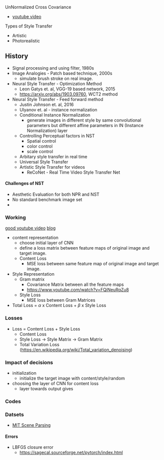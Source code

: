 UnNormalized Cross Covariance
- [youtube video](https://www.youtube.com/watch?v=6KGtaXR7yMU)

Types of Style Transfer
- Artistic 
- Photorealistic

## History
- Signal processing and using filter, 1980s
- Image Analogies - Patch based technique, 2000s  
	- simulate brush stroke on real image.
- Neural Style Transfer - Optimization Method
	- Leon Gatys et. al, VGG-19 based network, 2015
	- https://arxiv.org/abs/1903.09760, WCT2 method
- Neural Style Transfer - Feed forward method
	- Justin Johnson et. al, 2016
	- Ulyanov et. al - instance normalization
	- Conditional Instance Normalization
		- generate images in different style by same convolutional parameters but different affine parameters in IN (Instance Normalization) layer
	- Controlling Perceptual factors in NST
		- Spatial control
		- color control
		- scale control
	- Arbitary style transfer in real time
	- Universal Style Transfer
	- Artistic Style Transfer for videos
		- ReCoNet - Real Time Video Style Transfer Net
#### Challenges of NST
- Aesthetic Evaluation for both NPR and NST
- No standard benchmark image set
- 

### Working
[good youtube video](https://www.youtube.com/watch?v=n1USIY_QuQc)
[blog](https://medium.com/machine-learning-algorithms/image-style-transfer-740d08f8c1bd)
- content representation
	- choose initial layer of CNN
	- define a loss matrix between feature maps of original image and target image.
	- Content Loss
		- MSE loss between same feature map of original image and target image.
- Style Representation
	- Gram matrix
		- Covariance Matrix between all the feature maps
		- https://www.youtube.com/watch?v=FQiNeuRqZu8
	- Style Loss
		- MSE loss between Gram Matrices
- Total Loss = $\alpha$ x Content Loss + $\beta$ x Style Loss

### Losses
- Loss = Content Loss + Style Loss
	- Content Loss
	- Style Loss -> Style Matrix -> Gram Matrix
	- Total Variation Loss (https://en.wikipedia.org/wiki/Total_variation_denoising)
### Impact of decisions
- initialization
	- initialize the target image with content/style/random
- choosing the layer of CNN for content loss
	- layer towards output gives 
### Codes


### Datsets
- [MIT Scene Parsing](http://sceneparsing.csail.mit.edu/)


#### Errors
- LBFGS closure error
	- https://sagecal.sourceforge.net/pytorch/index.html